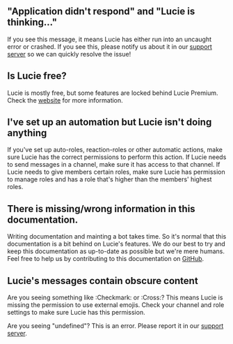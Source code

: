 ## "Application didn't respond" and "Lucie is thinking..."

If you see this message, it means Lucie has either run into an uncaught error or crashed. If you see this, please notify us about it in our [support server](https://lucie.gg/server) so we can quickly resolve the issue!

## Is Lucie free?

Lucie is mostly free, but some features are locked behind Lucie Premium. Check the [website](https://lucie.gg/premium) for more information.

## I've set up an automation but Lucie isn't doing anything

If you've set up auto-roles, reaction-roles or other automatic actions, make sure Lucie has the correct permissions to perform this action. If Lucie needs to send messages in a channel, make sure it has access to that channel. If Lucie needs to give members certain roles, make sure Lucie has permission to manage roles and has a role that's higher than the members' highest roles.

## There is missing/wrong information in this documentation.

Writing documentation and mainting a bot takes time. So it's normal that this documentation is a bit behind on Lucie's features. We do our best to try and keep this documentation as up-to-date as possible but we're mere humans. Feel free to help us by contributing to this documentation on [GitHub](https://github.com/lucie-on-github/Lucie-Docs).

## Lucie's messages contain obscure content

Are you seeing something like :Checkmark: or :Cross:? This means Lucie is missing the permission to use external emojis. Check your channel and role settings to make sure Lucie has this permission.

Are you seeing "undefined"? This is an error. Please report it in our [support server](https://lucie.gg/server).